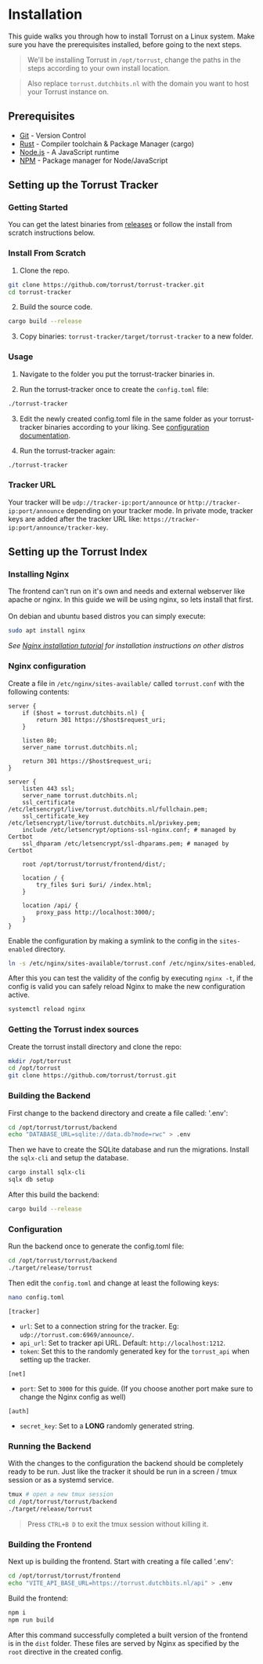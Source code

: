 # Installation
This guide walks you through how to install Torrust on a Linux system. Make sure you have the prerequisites installed, before going to the next steps.
> We'll be installing Torrust in `/opt/torrust`, change the paths in the steps according to your own install location.

> Also replace `torrust.dutchbits.nl` with the domain you want to host your Torrust instance on.

## Prerequisites
- [Git](https://git-scm.com) - Version Control
- [Rust](https://www.rust-lang.org/) - Compiler toolchain & Package Manager (cargo)
- [Node.js](https://nodejs.org/en/) - A JavaScript runtime
- [NPM](https://www.npmjs.com/) - Package manager for Node/JavaScript


## Setting up the Torrust Tracker
### Getting Started
You can get the latest binaries from [releases](https://github.com/torrust/torrust-tracker/releases) or follow the install from scratch instructions below.

### Install From Scratch
1. Clone the repo.
```bash
git clone https://github.com/torrust/torrust-tracker.git
cd torrust-tracker
```

2. Build the source code.
```bash
cargo build --release
```

3. Copy binaries: `torrust-tracker/target/torrust-tracker` to a new folder.

### Usage
1. Navigate to the folder you put the torrust-tracker binaries in.


2. Run the torrust-tracker once to create the `config.toml` file:
```bash
./torrust-tracker
```


3. Edit the newly created config.toml file in the same folder as your torrust-tracker binaries according to your liking. See [configuration documentation](https://torrust.com/torrust-tracker/config/).


4. Run the torrust-tracker again:
```bash
./torrust-tracker
```

### Tracker URL
Your tracker will be `udp://tracker-ip:port/announce` or `http://tracker-ip:port/announce` depending on your tracker mode.
In private mode, tracker keys are added after the tracker URL like: `https://tracker-ip:port/announce/tracker-key`.


## Setting up the Torrust Index
### Installing Nginx
The frontend can't run on it's own and needs and external webserver like apache or nginx.
In this guide we will be using nginx, so lets install that first.
<br><br>
On debian and ubuntu based distros you can simply execute:
```bash
sudo apt install nginx
```
_See [Nginx installation tutorial](https://www.nginx.com/resources/wiki/start/topics/tutorials/install/) for installation instructions on other distros_

### Nginx configuration
Create a file in `/etc/nginx/sites-available/` called `torrust.conf` with the following contents:
```nginx
server {
    if ($host = torrust.dutchbits.nl) {
        return 301 https://$host$request_uri;
    }

    listen 80;
    server_name torrust.dutchbits.nl;

    return 301 https://$host$request_uri;
}

server {
    listen 443 ssl;
    server_name torrust.dutchbits.nl;
    ssl_certificate /etc/letsencrypt/live/torrust.dutchbits.nl/fullchain.pem;
    ssl_certificate_key /etc/letsencrypt/live/torrust.dutchbits.nl/privkey.pem;
    include /etc/letsencrypt/options-ssl-nginx.conf; # managed by Certbot
    ssl_dhparam /etc/letsencrypt/ssl-dhparams.pem; # managed by Certbot

    root /opt/torrust/torrust/frontend/dist/;

    location / {
        try_files $uri $uri/ /index.html;
    }

    location /api/ {
        proxy_pass http://localhost:3000/;
    }
}
```
Enable the configuration by making a symlink to the config in the `sites-enabled` directory.
```bash
ln -s /etc/nginx/sites-available/torrust.conf /etc/nginx/sites-enabled/
```

After this you can test the validity of the config by executing `nginx -t`,
if the config is valid you can safely reload Nginx to make the new configuration active.
```bash
systemctl reload nginx
```

### Getting the Torrust index sources
Create the torrust install directory and clone the repo:
```bash
mkdir /opt/torrust
cd /opt/torrust
git clone https://github.com/torrust/torrust.git
```

### Building the Backend
First change to the backend directory and create a file called: '.env':
```bash
cd /opt/torrust/torrust/backend
echo "DATABASE_URL=sqlite://data.db?mode=rwc" > .env
```

Then we have to create the SQLite database and run the migrations. Install the `sqlx-cli` and setup the database.
```bash
cargo install sqlx-cli
sqlx db setup
```

After this build the backend:
```bash
cargo build --release
```

### Configuration
Run the backend once to generate the config.toml file:
```bash
cd /opt/torrust/torrust/backend
./target/release/torrust
```

Then edit the `config.toml` and change at least the following keys:

```bash
nano config.toml
```

`[tracker]`

- `url`: Set to a connection string for the tracker. Eg: `udp://torrust.com:6969/announce/`. 
- `api_url`: Set to tracker api URL. Default: `http://localhost:1212`.
- `token`: Set this to the randomly generated key for the `torrust_api` when setting up the tracker.

`[net]`

- `port`: Set to `3000` for this guide. (If you choose another port make sure to change the Nginx config as well)

`[auth]`

- `secret_key`: Set to a __LONG__ randomly generated string.

### Running the Backend
With the changes to the configuration the backend should be completely ready to be run.
Just like the tracker it should be run in a screen / tmux session or as a systemd service.

```bash
tmux # open a new tmux session
cd /opt/torrust/torrust/backend
./target/release/torrust
```
> Press `CTRL+B D` to exit the tmux session without killing it.

### Building the Frontend
Next up is building the frontend. Start with creating a file called '.env':
```bash
cd /opt/torrust/torrust/frontend
echo "VITE_API_BASE_URL=https://torrust.dutchbits.nl/api" > .env
```

Build the frontend:
```bash
npm i
npm run build
```
After this command successfully completed a built version of the frontend is in the `dist` folder.
These files are served by Nginx as specified by the `root` directive in the created config.

